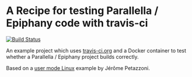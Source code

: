 # A Recipe for testing Parallella / Epiphany code with travis-ci

[![Build Status](https://travis-ci.org/futurecore/parallella-travis-example.svg)](https://travis-ci.org/futurecore/parallella-travis-example)

An example project which uses [travis-ci.org](https://travis-ci.org/) and a Docker container to test whether a Parallella / Epiphany project builds correctly.

Based on a [user mode Linux](https://github.com/jpetazzo/sekexe) example by Jérôme Petazzoni.

